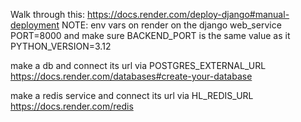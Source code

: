 Walk through this:
  https://docs.render.com/deploy-django#manual-deployment
  NOTE:
    env vars on render on the django web_service
      PORT=8000 and make sure BACKEND_PORT is the same value as it
      PYTHON_VERSION=3.12

make a db and connect its url via POSTGRES_EXTERNAL_URL
  https://docs.render.com/databases#create-your-database

make a redis service and connect its url via HL_REDIS_URL
  https://docs.render.com/redis
